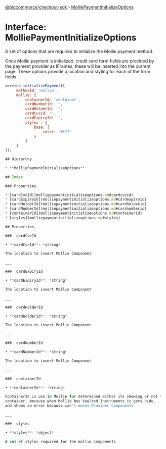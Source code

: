[@bigcommerce/checkout-sdk](../README.md) › [MolliePaymentInitializeOptions](molliepaymentinitializeoptions.md)

# Interface: MolliePaymentInitializeOptions

A set of options that are required to initialize the Mollie payment method.

Once Mollie payment is initialized, credit card form fields are provided by the
payment provider as IFrames, these will be inserted into the current page. These
options provide a location and styling for each of the form fields.

```js
service.initializePayment({
     methodId: 'mollie',
     mollie: {
         containerId: 'container',
         cardNumberId: '',
         cardHolderId: '',
         cardCvcId: '',
         cardExpiryId: '',
         styles : {
             base: {
                 color: '#fff'
             }
         }
     }
});

## Hierarchy

* **MolliePaymentInitializeOptions**

## Index

### Properties

* [cardCvcId](molliepaymentinitializeoptions.md#cardcvcid)
* [cardExpiryId](molliepaymentinitializeoptions.md#cardexpiryid)
* [cardHolderId](molliepaymentinitializeoptions.md#cardholderid)
* [cardNumberId](molliepaymentinitializeoptions.md#cardnumberid)
* [containerId](molliepaymentinitializeoptions.md#containerid)
* [styles](molliepaymentinitializeoptions.md#styles)

## Properties

###  cardCvcId

• **cardCvcId**: *string*

The location to insert Mollie Component

___

###  cardExpiryId

• **cardExpiryId**: *string*

The location to insert Mollie Component

___

###  cardHolderId

• **cardHolderId**: *string*

The location to insert Mollie Component

___

###  cardNumberId

• **cardNumberId**: *string*

The location to insert Mollie Component

___

###  containerId

• **containerId**: *string*

ContainerId is use in Mollie for determined either its showing or not the
container, because when Mollie has Vaulted Instruments it gets hide,
and shows an error because can't mount Provider Components

___

###  styles

• **styles**: *object*

A set of styles required for the mollie components

